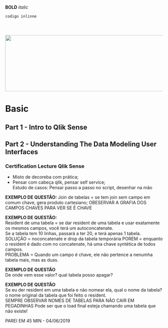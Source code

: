 
**BOLD**
*italic*

`codigo inlinne`

```kotlin
```
#
##
###
####

<p align="center">     
 <img width="600" height="180" src="">
 </p> 

# Basic
## Part 1 - Intro to Qlik Sense
## Part 2 - Understanding The Data Modeling User Interfaces

### Certification Lecture Qlik Sense 
* Misto de decoreba com prática;  
* Pensar com cabeça qlik, pensar self service;  
Estudo de casos: Pensar passo a passo no script, desenhar na mão  

**EXEMPLO DE QUESTÃO:**
Join de tabelas = se tem join sem campo em comum chave, gera produto cartesiano; 
OBESERVAR A GRAFIA DOS CAMPOS CHAVES PARA VER SE É CHAVE

**EXEMPLO DE QUESTÃO:**  
Resident de uma tabela = se dar resident de uma tabela e usar exatamente os mesmos campos, você terá um autoconcatenate.  
Se a tabela tem 10 linhas, passará a ter 20, e terá apenas 1 tabela.  
SOLUÇÃO = noconcatenate  e drop da tabela temporária
POREM = enquanto o resident é dado com no concatenate, há uma chave syntética de todos campos.  
PROBLEMA = Quando um campo é chave, ele não pertence a nenumha tabela mais, mas as duas.  

**EXEMPLO DE QUESTÃO**  
De onde vem esse valor? qual tabela posso apagar?  

**EXEMPLO DE QUESTÃO**   
Se eu der resident em uma tabela e não nomear ela, qual o nome da tabela? o nome original da tabela que foi feito o resident.  
SEMPRE OBSERVAR NOMES DE TABELAS PARA NÃO CAIR EM PEGADINHAS
Pode ser que o load final esteja chamando uma tabela que não existe!

PAREI EM 45 MIN - 04/06/2019



